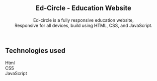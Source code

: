 <div align="center">

<h2 align="center"> Ed-Circle - Education Website</h2>

  Ed-circle is a fully responsive education website, <br />Responsive for all devices, build using HTML, CSS, and JavaScript.
</div>

<br />

## Technologies used
Html <br />
CSS <br />
JavaScript

<br />
